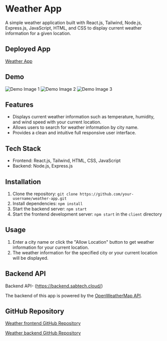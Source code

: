 # Weather App

A simple weather application built with React.js, Tailwind, Node.js, Express.js, JavaScript, HTML, and CSS to display current weather information for a given location.

## Deployed App

<a href="https://weather-app.sabtech.cloud/" target="_blank">Weather App</a>

## Demo

![Demo Image 1](https://res.cloudinary.com/dhwvpqguu/image/upload/v1714491128/weather-app/1_eng0up.png)
![Demo Image 2](https://res.cloudinary.com/dhwvpqguu/image/upload/v1714491128/weather-app/2_svghf6.png)
![Demo Image 3](https://res.cloudinary.com/dhwvpqguu/image/upload/v1714491128/weather-app/3_zlrwam.png)


## Features

- Displays current weather information such as temperature, humidity, and wind speed with your current location.
- Allows users to search for weather information by city name.
- Provides a clean and intuitive full responsive user interface.

## Tech Stack

- Frontend: React.js, Tailwind, HTML, CSS, JavaScript
- Backend: Node.js, Express.js

## Installation

1. Clone the repository: `git clone https://github.com/your-username/weather-app.git`
2. Install dependencies: `npm install`
3. Start the backend server: `npm start`
4. Start the frontend development server: `npm start` in the `client` directory

## Usage

1. Enter a city name or click the "Allow Location" button to get weather information for your current location.
2. The weather information for the specified city or your current location will be displayed.


## Backend API
Backend API- (https://backend.sabtech.cloud/)

The backend of this app is powered by the [OpenWeatherMap API](https://openweathermap.org/api).

## GitHub Repository

[Weather frontend GitHub Repository](https://github.com/Mohit-Raj-Singh/weather-app)

[Weather backend GitHub Repository](https://github.com/Mohit-Raj-Singh/weather-backend)

